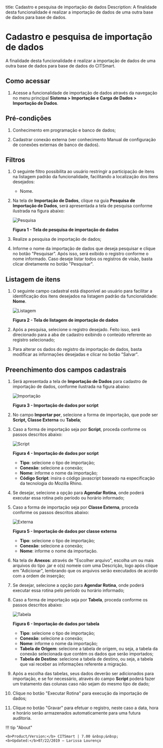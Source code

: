 title: Cadastro e pesquisa de importação de dados
Description: A finalidade desta funcionalidade é realizar a importação de dados de uma outra base de dados para base de dados.
# Cadastro e pesquisa de importação de dados

A finalidade desta funcionalidade é realizar a importação de dados de uma outra base de dados para base de dados do CITSmart.

Como acessar
--------------

1. Acesse a funcionalidade de importação de dados através da navegação no menu principal 
**Sistema > Importação e Carga de Dados > Importação de Dados**.

Pré-condições
---------------

1. Conhecimento em programação e banco de dados;

2. Cadastrar conexão externa (ver conhecimento Manual de configuração de conexões externas de banco de dados).

Filtros
---------

1. O seguinte filtro possibilita ao usuário restringir a participação de itens na listagem padrão da funcionalidade, facilitando a 
localização dos itens desejados:

    - Nome.
    
2. Na tela de **Importação de Dados**, clique na guia **Pesquisa de Importação de Dados**, será apresentada a tela de pesquisa
conforme ilustrada na figura abaixo:

    ![Pesquisa](images/cad.imp.img1.png)
    
    **Figura 1 - Tela de pesquisa de importação de dados**
    
3. Realize a pesquisa de importação de dados;

4. Informe o nome da importação de dados que deseja pesquisar e clique no botão "Pesquisar". Após isso, será exibido o registro 
conforme o nome informado. Caso deseje listar todos os registros de visão, basta clicar diretamente no botão "Pesquisar".

Listagem de itens
--------------------

1. O seguinte campo cadastral está disponível ao usuário para facilitar a identificação dos itens desejados na listagem padrão
da funcionalidade: **Nome**.

    ![Listagem](images/cad.imp.img2.png)
    
    **Figura 2 - Tela de listagem de importação de dados**
    
2. Após a pesquisa, selecione o registro desejado. Feito isso, será direcionado para a aba de cadastro exibindo o conteúdo 
referente ao registro selecionado;

3. Para alterar os dados do registro da importação de dados, basta modificar as informações desejadas e clicar no botão "Salvar".

Preenchimento dos campos cadastrais
------------------------------------

1. Será apresentada a tela de **Importação de Dados** para cadastro de importação de dados, conforme ilustrada na figura abaixo:

    ![Importação](images/cad.imp.img3.png)
    
    **Figura 3 - Importação de dados por script**
    
2. No campo **Importar por**, selecione a forma de importação, que pode ser **Script, Classe Externa** ou **Tabela**;

3. Caso a forma de importação seja por **Script**, proceda conforme os passos descritos abaixo:

    ![Script](images/cad.imp.img4.png)
    
    **Figura 4 - Importação de dados por script**
    
    - **Tipo**: selecione o tipo de importação;
    - **Conexão**: selecione a conexão;
    - **Nome**: informe o nome da importação;
    - **Código Script**: insira o código javascript baseado na especificação da tecnologia do Mozilla Rhino.
    
4. Se desejar, selecione a opção para **Agendar Rotina**, onde poderá executar essa rotina pelo período ou horário informado;

5. Caso a forma de importação seja por **Classe Externa**, proceda conforme os passos descritos abaixo:

    ![Externa](images/cad.imp.img5.png)
    
    **Figura 5 - Importação de dados por classe externa**
    
    - **Tipo**: selecione o tipo de importação;
    - **Conexão**: selecione a conexão;
    - **Nome**: informe o nome da importação.
    
6. Na tela de **Anexos**: através de "Escolher arquivo", escolha um ou mais arquivos do tipo .jar e o(s) nomeie com uma Descrição,
logo após clique em "Adicionar", lembrando que os arquivos serão executados de acordo com a ordem de inserção;

7. Se desejar, selecione a opção para **Agendar Rotina**, onde poderá executar essa rotina pelo período ou horário informado;

8. Caso a forma de importação seja por **Tabela**, proceda conforme os passos descritos abaixo:

    ![Tabela](images/cad.imp.img6.png)
    
    **Figura 6 - Importação de dados por tabela**
    
    - **Tipo**: selecione o tipo de importação;
    - **Conexão**: selecione a conexão;
    - **Nome**: informe o nome da importação;
    - **Tabela de Origem**: selecione a tabela de origem, ou seja, a tabela da conexão selecionada que contém os dados que serão 
    importados;
    - **Tabela de Destino**: selecione a tabela de destino, ou seja, a tabela que vai receber as informações referente a migração.
    
9. Após a escolha das tabelas, seus dados deverão ser adicionados para importação, e se for necessário, através do campo 
**Script** poderá fazer um tratamento das colunas caso não sejam do mesmo tipo de dado;

10. Clique no botão "Executar Rotina" para execução da importação de dados;

11. Clique no botão "Gravar" para efetuar o registro, neste caso a data, hora e horário serão armazenados automaticamente para uma
futura auditoria.

!!! tip "About"

    <b>Product/Version:</b> CITSmart | 7.00 &nbsp;&nbsp;
    <b>Updated:</b>07/22/2019 – Larissa Lourenço

